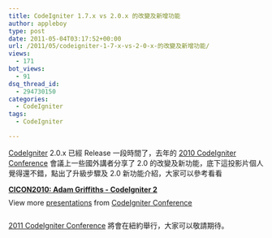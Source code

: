 ```yaml
---
title: CodeIgniter 1.7.x vs 2.0.x 的改變及新增功能
author: appleboy
type: post
date: 2011-05-04T03:17:52+00:00
url: /2011/05/codeigniter-1-7-x-vs-2-0-x-的改變及新增功能/
views:
  - 171
bot_views:
  - 91
dsq_thread_id:
  - 294730150
categories:
  - CodeIgniter
tags:
  - CodeIgniter

---
```

[CodeIgniter][1] 2.0.x 已經 Release 一段時間了，去年的 [2010 CodeIgniter Conference][2] 會議上一些國外講者分享了 2.0 的改變及新功能，底下這投影片個人覺得還不錯，點出了升級步驟及 2.0 新功能介紹，大家可以參考看看 

<div style="width:425px" id="__ss_5061455">
  <strong style="display:block;margin:12px 0 4px"><a href="http://www.slideshare.net/codeignitercon/cicon2010-adam-griffiths-codeigniter-2" title="CICON2010: Adam Griffiths - CodeIgniter 2">CICON2010: Adam Griffiths - CodeIgniter 2</a></strong> 
  
  <div style="padding:5px 0 12px">
    View more <a href="http://www.slideshare.net/">presentations</a> from <a href="http://www.slideshare.net/codeignitercon">CodeIgniter Conference</a>
  </div>
</div>

[2011 CodeIgniter Conference][3] 將會在紐約舉行，大家可以敬請期待。

 [1]: http://codeigniter.com/
 [2]: http://cicon2010.com/
 [3]: http://cicon2011.com/